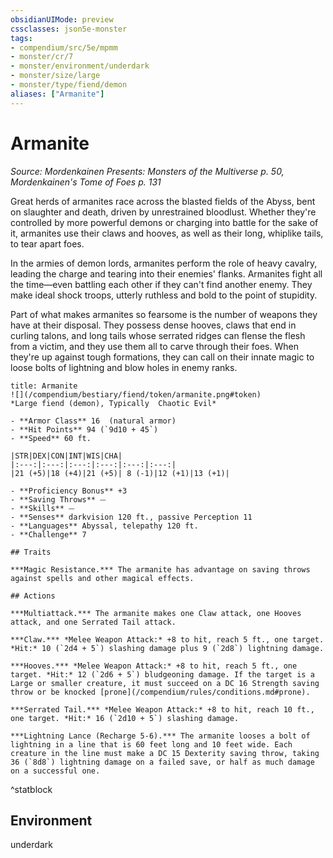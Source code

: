 ```yaml
---
obsidianUIMode: preview
cssclasses: json5e-monster
tags:
- compendium/src/5e/mpmm
- monster/cr/7
- monster/environment/underdark
- monster/size/large
- monster/type/fiend/demon
aliases: ["Armanite"]
---
```

# Armanite
*Source: Mordenkainen Presents: Monsters of the Multiverse p. 50, Mordenkainen's Tome of Foes p. 131*  

Great herds of armanites race across the blasted fields of the Abyss, bent on slaughter and death, driven by unrestrained bloodlust. Whether they're controlled by more powerful demons or charging into battle for the sake of it, armanites use their claws and hooves, as well as their long, whiplike tails, to tear apart foes.

In the armies of demon lords, armanites perform the role of heavy cavalry, leading the charge and tearing into their enemies' flanks. Armanites fight all the time—even battling each other if they can't find another enemy. They make ideal shock troops, utterly ruthless and bold to the point of stupidity.

Part of what makes armanites so fearsome is the number of weapons they have at their disposal. They possess dense hooves, claws that end in curling talons, and long tails whose serrated ridges can flense the flesh from a victim, and they use them all to carve through their foes. When they're up against tough formations, they can call on their innate magic to loose bolts of lightning and blow holes in enemy ranks.

```ad-statblock
title: Armanite
![](/compendium/bestiary/fiend/token/armanite.png#token)
*Large fiend (demon), Typically  Chaotic Evil*

- **Armor Class** 16  (natural armor)
- **Hit Points** 94 (`9d10 + 45`)
- **Speed** 60 ft.

|STR|DEX|CON|INT|WIS|CHA|
|:---:|:---:|:---:|:---:|:---:|:---:|
|21 (+5)|18 (+4)|21 (+5)| 8 (-1)|12 (+1)|13 (+1)|

- **Proficiency Bonus** +3
- **Saving Throws** ⏤
- **Skills** ⏤
- **Senses** darkvision 120 ft., passive Perception 11
- **Languages** Abyssal, telepathy 120 ft.
- **Challenge** 7

## Traits

***Magic Resistance.*** The armanite has advantage on saving throws against spells and other magical effects.

## Actions

***Multiattack.*** The armanite makes one Claw attack, one Hooves attack, and one Serrated Tail attack.

***Claw.*** *Melee Weapon Attack:* +8 to hit, reach 5 ft., one target. *Hit:* 10 (`2d4 + 5`) slashing damage plus 9 (`2d8`) lightning damage.

***Hooves.*** *Melee Weapon Attack:* +8 to hit, reach 5 ft., one target. *Hit:* 12 (`2d6 + 5`) bludgeoning damage. If the target is a Large or smaller creature, it must succeed on a DC 16 Strength saving throw or be knocked [prone](/compendium/rules/conditions.md#prone).

***Serrated Tail.*** *Melee Weapon Attack:* +8 to hit, reach 10 ft., one target. *Hit:* 16 (`2d10 + 5`) slashing damage.

***Lightning Lance (Recharge 5-6).*** The armanite looses a bolt of lightning in a line that is 60 feet long and 10 feet wide. Each creature in the line must make a DC 15 Dexterity saving throw, taking 36 (`8d8`) lightning damage on a failed save, or half as much damage on a successful one.
```
^statblock

## Environment

underdark